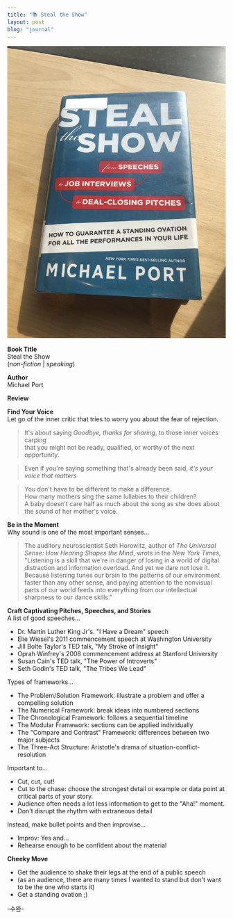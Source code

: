 ```yaml
---
title: "📚 Steal the Show"
layout: post
blog: "journal"
---
```


![show](/assets/show.jpg)

**Book Title**   
Steal the Show      
(_non-fiction_ | _speaking_)

**Author**   
Michael Port     

**Review**   

**Find Your Voice**   
Let go of the inner critic that tries to worry you about the fear of rejection.   
> It's about saying _Goodbye, thanks for sharing_, to those inner voices carping       
that you might not be ready, qualified, or worthy of the next opportunity.

> Even if you're saying something that's already been said, _it's your voice that matters_

> You don't have to be different to make a difference.   
How many mothers sing the same lullabies to their children?   
A baby doesn't care half as much about the song as she does about the sound of her mother's voice.

**Be in the Moment**    
Why sound is one of the most important senses...   
> The auditory neuroscientist Seth Horowitz, author of _The Universal Sense: How Hearing Shapes the Mind_,
wrote in the _New York Times_, "Listening is a skill that we're in danger of losing in a world of digital distraction
and information overload. And yet we dare not lose it. Because listening tunes our brain to the patterns of our environment
faster than any other sense, and paying attention to the nonvisual parts of our world feeds into everything from our intellectual sharpness
to our dance skills."

**Craft Captivating Pitches, Speeches, and Stories**   
A list of good speeches...   
- Dr. Martin Luther King Jr's. "I Have a Dream" speech
- Elie Wiesel's 2011 commencement speech at Washington University
- Jill Bolte Taylor's TED talk, "My Stroke of Insight"
- Oprah Winfrey's 2008 commencement address at Stanford University
- Susan Cain's TED talk, "The Power of Introverts"
- Seth Godin's TED talk, "The Tribes We Lead"

Types of frameworks...   
- The Problem/Solution Framework: illustrate a problem and offer a compelling solution
- The Numerical Framework: break ideas into numbered sections
- The Chronological Framework: follows a sequential timeline
- The Modular Framework: sections can be applied individually
- The "Compare and Contrast" Framework: differences between two major subjects
- The Three-Act Structure: Aristotle's drama of situation-conflict-resolution

Important to... 
- Cut, cut, cut!
- Cut to the chase: choose the strongest detail or example or data point at critical parts of your story.
- Audience often needs a lot less information to get to the "Aha!" moment.
- Don't disrupt the rhythm with extraneous detail

Instead, make bullet points and then improvise...   
- Improv: Yes and...
- Rehearse enough to be confident about the material

**Cheeky Move**
- Get the audience to shake their legs at the end of a public speech
- (as an audience, there are many times I wanted to stand but don't want to be the one who starts it)
- Get a standing ovation ;)

  

-수완-





